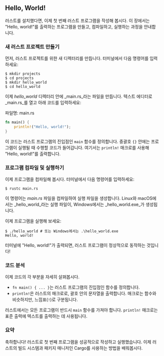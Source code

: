 ## Hello, World!

러스트를 설치했다면, 이제 첫 번째 러스트 프로그램을 작성해 봅시다. 이 장에서는 "Hello, world!"를 출력하는 프로그램을 만들고, 컴파일하고, 실행하는 과정을 안내합니다.

### 새 러스트 프로젝트 만들기

먼저, 러스트 프로젝트를 위한 새 디렉터리를 만듭니다. 터미널에서 다음 명령어를 입력하세요:

```console
$ mkdir projects
$ cd projects
$ mkdir hello_world
$ cd hello_world
```

이제 _hello_world_ 디렉터리 안에 _main.rs_라는 파일을 만듭니다. 텍스트 에디터로 _main.rs_를 열고 아래 코드를 입력하세요:

<span class="filename">파일명: main.rs</span>

```rust
fn main() {
    println!("Hello, world!");
}
```

이 코드는 러스트 프로그램의 진입점인 `main` 함수를 정의합니다. 중괄호 `{}` 안에는 프로그램이 실행될 때 수행할 코드가 들어갑니다. 여기서는 `println!` 매크로를 사용해 "Hello, world!"를 출력합니다.

### 프로그램 컴파일 및 실행하기

이제 프로그램을 컴파일해 봅시다. 터미널에서 다음 명령어를 입력하세요:

```console
$ rustc main.rs
```

이 명령어는 _main.rs_ 파일을 컴파일하여 실행 파일을 생성합니다. Linux와 macOS에서는 _hello_world_라는 실행 파일이, Windows에서는 _hello_world.exe_가 생성됩니다.

이제 프로그램을 실행해 보세요:

```console
$ ./hello_world # 또는 Windows에서는 .\hello_world.exe
Hello, world!
```

터미널에 "Hello, world!"가 출력되면, 러스트 프로그램이 정상적으로 동작하는 것입니다!

### 코드 분석

이제 코드의 각 부분을 자세히 살펴봅시다.

- `fn main() { ... }`는 러스트 프로그램의 진입점인 함수를 정의합니다.
- `println!`은 러스트의 매크로로, 괄호 안의 문자열을 출력합니다. 매크로는 함수와 비슷하지만, 느낌표(`!`)로 구분됩니다.

러스트에서는 모든 프로그램이 반드시 `main` 함수를 가져야 합니다. `println!` 매크로는 표준 출력에 텍스트를 출력하는 데 사용됩니다.

### 요약

축하합니다! 러스트로 첫 번째 프로그램을 성공적으로 작성하고 실행했습니다. 이제 러스트의 빌드 시스템과 패키지 매니저인 Cargo를 사용하는 방법을 배워봅시다.
